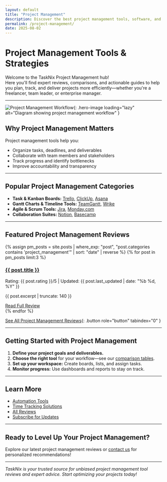 ```yaml
---
layout: default
title: "Project Management"
description: Discover the best project management tools, software, and strategies. Explore expert reviews, comparisons, and actionable tips for managing projects efficiently.
permalink: /project-management/
date: 2025-08-02
---
```


# Project Management Tools & Strategies

Welcome to the TaskNix Project Management hub!  
Here you'll find expert reviews, comparisons, and actionable guides to help you plan, track, and deliver projects more efficiently—whether you're a freelancer, team leader, or enterprise manager.

---

![Project Management Workflow](/images/project-management-workflow.png){: .hero-image loading="lazy" alt="Diagram showing project management workflow" }

## Why Project Management Matters

Project management tools help you:

- Organize tasks, deadlines, and deliverables
- Collaborate with team members and stakeholders
- Track progress and identify bottlenecks
- Improve accountability and transparency

---

## Popular Project Management Categories

- **Task & Kanban Boards:** [Trello](/trello-review), [ClickUp](/clickup-review), [Asana](/asana-review)
- **Gantt Charts & Timeline Tools:** [TeamGantt](/teamgantt-review), [Wrike](/wrike-review)
- **Agile & Scrum Tools:** [Jira](/jira-review), [Monday.com](/monday-review)
- **Collaboration Suites:** [Notion](/notion-review), [Basecamp](/basecamp-review)

---

## Featured Project Management Reviews

{% assign pm_posts = site.posts | where_exp: "post", "post.categories contains 'project_management'" | sort: "date" | reverse %}
{% for post in pm_posts limit:3 %}
<div class="review-preview">
  <h3><a href="{{ post.url | relative_url }}">{{ post.title }}</a></h3>
  <p class="meta">Rating: {{ post.rating }}/5 | Updated: {{ post.last_updated | date: "%b %d, %Y" }}</p>
  <p>{{ post.excerpt | truncate: 140 }}</p>
  <a href="{{ post.url | relative_url }}" class="button secondary" role="button" tabindex="0" style="margin-top:10px;">Read Full Review</a>
</div>
{% endfor %}

[See All Project Management Reviews](/reviews?category=project_management){: .button role="button" tabindex="0" }

---

## Getting Started with Project Management

1. **Define your project goals and deliverables.**
2. **Choose the right tool** for your workflow—see our [comparison tables](/comparisons).
3. **Set up your workspace:** Create boards, lists, and assign tasks.
4. **Monitor progress:** Use dashboards and reports to stay on track.

---

## Learn More

- [Automation Tools](/automation)
- [Time Tracking Solutions](/time-tracking)
- [All Reviews](/reviews)
- [Subscribe for Updates](/newsletter)

---

## Ready to Level Up Your Project Management?

Explore our latest project management reviews or [contact us](/contact) for personalized recommendations!

---

*TaskNix is your trusted source for unbiased project management tool reviews and expert advice. Start optimizing your projects today!*